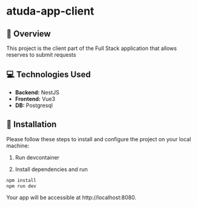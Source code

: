 # atuda-app-client

## 🚀 Overview

This project is the client part of the Full Stack application that allows reserves to submit requests

## 💻 Technologies Used

-   **Backend:** NestJS
-   **Frontend:** Vue3
-   **DB:** Postgresql


## 🔧 Installation

Please follow these steps to install and configure the project on your local machine:

1. Run devcontainer

2. Install dependencies and run

```bash
npm install
npm run dev
```   

Your app will be accessible at http://localhost:8080.